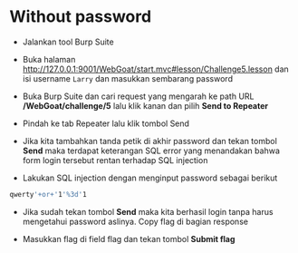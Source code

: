 # Without password
- Jalankan tool Burp Suite
- Buka halaman http://127.0.0.1:9001/WebGoat/start.mvc#lesson/Challenge5.lesson dan isi username `Larry` dan masukkan sembarang password

- Buka Burp Suite dan cari request yang mengarah ke path URL **/WebGoat/challenge/5** lalu klik kanan dan pilih **Send to Repeater**


- Pindah ke tab Repeater lalu klik tombol Send

- Jika kita tambahkan tanda petik di akhir password dan tekan tombol **Send** maka terdapat keterangan SQL error yang menandakan bahwa form login tersebut rentan terhadap SQL injection

- Lakukan SQL injection dengan menginput password sebagai berikut
```sh
qwerty'+or+'1'%3d'1
```

- Jika sudah tekan tombol **Send** maka kita berhasil login tanpa harus mengetahui password aslinya. Copy flag di bagian response

- Masukkan flag di field flag dan tekan tombol **Submit flag**

